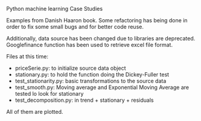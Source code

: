 Python machine learning Case Studies

Examples from Danish Haaron book. Some refactoring has being done in order to fix some small bugs and for better code reuse.

Additionally, data source has been changed due to libraries are deprecated. Googlefinance function has been used to retrieve excel file format.

Files at this time:
* priceSerie.py: to initialize source data object
* stationary.py: to hold the function doing the Dickey-Fuller test
* test_stationarity.py:  basic transformations to the source data
* test_smooth.py: Moving average and Exponential Moving Average are tested lo look for stationary
* test_decomposition.py: in trend + stationary + residuals

All of them are plotted.

